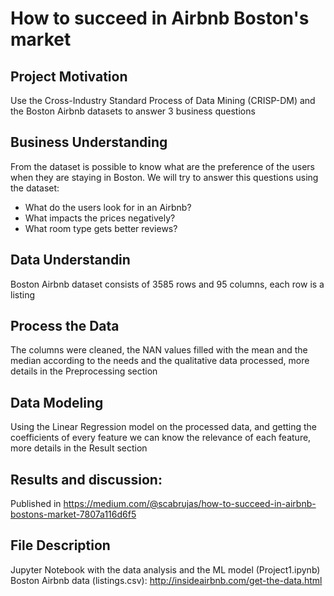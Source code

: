 
# How to succeed in Airbnb Boston's market

## Project Motivation
Use the Cross-Industry Standard Process of Data Mining (CRISP-DM) and the Boston Airbnb datasets to answer 3 business questions

## Business Understanding
From the dataset is possible to know what are the preference of the users when they are staying in Boston. We will try to answer this questions using the dataset:

- What do the users look for in an Airbnb?
- What impacts the prices negatively?
- What room type gets better reviews?

## Data Understandin
Boston Airbnb dataset consists of 3585 rows and 95 columns, each row is a listing

## Process the Data
The columns were cleaned, the NAN values filled with the mean and the median according to the needs and the qualitative data processed, more details in the Preprocessing section

## Data Modeling
Using the Linear Regression model on the processed data, and getting the coefficients of every feature we can know the relevance of each feature, more details in the Result section

## Results and discussion:
Published in https://medium.com/@scabrujas/how-to-succeed-in-airbnb-bostons-market-7807a116d6f5

## File Description
Jupyter Notebook with the data analysis and the ML model (Project1.ipynb)
Boston Airbnb data (listings.csv): http://insideairbnb.com/get-the-data.html 
